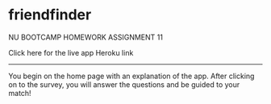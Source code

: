 # friendfinder
NU BOOTCAMP HOMEWORK ASSIGNMENT 11

Click here for the live app Heroku link

--------------------------------------------------------
 
You begin on the home page with an explanation of the app.
After clicking on to the survey, you will answer the questions and be guided to your match!


